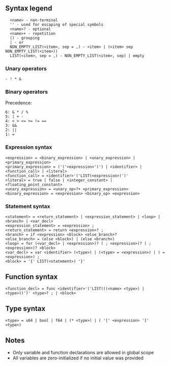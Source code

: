 ## Syntax legend
```
  <name> - non-terminal
  '' - used for escaping of special symbols
  <name>? - optional
  <name>+ - repetition
  () - grouping
  | - or
  NON_EMPTY_LIST(<item>, sep = ,) - <item> | (<item> sep NON_EMPTY_LIST(<item>))
  LIST(<item>, sep = ,) - NON_EMPTY_LIST(<item>, sep) | empty
```

### Unary operators
```
- ! * &
```

### Binary operators
Precedence:
```
6: & * / %
5: | + -
4: < > <= >= != ==
3: &&
2: ||
1: =
```

### Expression syntax

```
<expression> = <binary_expression> | <unary_expression> | <primary_expression>
<primary_expression> = ('('<expression>')') | <identifier> | <function_call> | <literal>
<function_call> = <identifier>'('LIST(<expression>)')'
<literal> = true | false | <integer_constant> | <floating_point_constant>
<unary_expression> = <unary_op>?+ <primary_expression>
<binary_expression> = <expression> <binary_op> <expression>
```

### Statement syntax
```
<statement> = <return_statement> | <expression_statement> | <loop> | <branch> | <var_decl>
<expression_statement> = <expression> ;
<return_statement> = return <expression>? ;
<branch> = if <expression> <block> <else_branch>?
<else_branch> = (else <block>) | (else <branch>)
<loop> = for (<var_decl> | <expression>)? ( ; <expression>)? ( ; <expression>)? <block>
<var_decl> = var <identifier> (<type>) | (<type> = <expression>) | ( = <expression>) ;
<block> = '{' LIST(<statement>) '}'
```

## Function syntax
```
<function_decl> = func <identifier>'('LIST(((<name> <type>) | <type>))')' <type>? ; | <block>
```

## Type syntax
```
<type> = u64 | bool | f64 | (* <type>) | ( '[' <expression> ']' <type>)
```

## Notes

- Only variable and function declarations are allowed in global scope
- All variables are zero-initialized if no initial value was provided
